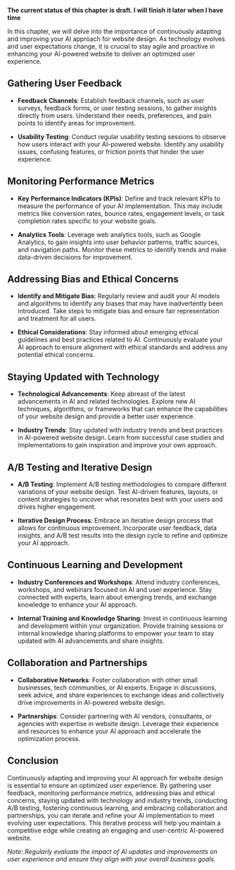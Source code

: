 **The current status of this chapter is draft. I will finish it later when I have time**

In this chapter, we will delve into the importance of continuously adapting and improving your AI approach for website design. As technology evolves and user expectations change, it is crucial to stay agile and proactive in enhancing your AI-powered website to deliver an optimized user experience.

**Gathering User Feedback**
---------------------------

* **Feedback Channels**: Establish feedback channels, such as user surveys, feedback forms, or user testing sessions, to gather insights directly from users. Understand their needs, preferences, and pain points to identify areas for improvement.

* **Usability Testing**: Conduct regular usability testing sessions to observe how users interact with your AI-powered website. Identify any usability issues, confusing features, or friction points that hinder the user experience.

**Monitoring Performance Metrics**
----------------------------------

* **Key Performance Indicators (KPIs)**: Define and track relevant KPIs to measure the performance of your AI implementation. This may include metrics like conversion rates, bounce rates, engagement levels, or task completion rates specific to your website goals.

* **Analytics Tools**: Leverage web analytics tools, such as Google Analytics, to gain insights into user behavior patterns, traffic sources, and navigation paths. Monitor these metrics to identify trends and make data-driven decisions for improvement.

**Addressing Bias and Ethical Concerns**
----------------------------------------

* **Identify and Mitigate Bias**: Regularly review and audit your AI models and algorithms to identify any biases that may have inadvertently been introduced. Take steps to mitigate bias and ensure fair representation and treatment for all users.

* **Ethical Considerations**: Stay informed about emerging ethical guidelines and best practices related to AI. Continuously evaluate your AI approach to ensure alignment with ethical standards and address any potential ethical concerns.

**Staying Updated with Technology**
-----------------------------------

* **Technological Advancements**: Keep abreast of the latest advancements in AI and related technologies. Explore new AI techniques, algorithms, or frameworks that can enhance the capabilities of your website design and provide a better user experience.

* **Industry Trends**: Stay updated with industry trends and best practices in AI-powered website design. Learn from successful case studies and implementations to gain inspiration and improve your own approach.

**A/B Testing and Iterative Design**
------------------------------------

* **A/B Testing**: Implement A/B testing methodologies to compare different variations of your website design. Test AI-driven features, layouts, or content strategies to uncover what resonates best with your users and drives higher engagement.

* **Iterative Design Process**: Embrace an iterative design process that allows for continuous improvement. Incorporate user feedback, data insights, and A/B test results into the design cycle to refine and optimize your AI approach.

**Continuous Learning and Development**
---------------------------------------

* **Industry Conferences and Workshops**: Attend industry conferences, workshops, and webinars focused on AI and user experience. Stay connected with experts, learn about emerging trends, and exchange knowledge to enhance your AI approach.

* **Internal Training and Knowledge Sharing**: Invest in continuous learning and development within your organization. Provide training sessions or internal knowledge sharing platforms to empower your team to stay updated with AI advancements and share insights.

**Collaboration and Partnerships**
----------------------------------

* **Collaborative Networks**: Foster collaboration with other small businesses, tech communities, or AI experts. Engage in discussions, seek advice, and share experiences to exchange ideas and collectively drive improvements in AI-powered website design.

* **Partnerships**: Consider partnering with AI vendors, consultants, or agencies with expertise in website design. Leverage their experience and resources to enhance your AI approach and accelerate the optimization process.

**Conclusion**
--------------

Continuously adapting and improving your AI approach for website design is essential to ensure an optimized user experience. By gathering user feedback, monitoring performance metrics, addressing bias and ethical concerns, staying updated with technology and industry trends, conducting A/B testing, fostering continuous learning, and embracing collaboration and partnerships, you can iterate and refine your AI implementation to meet evolving user expectations. This iterative process will help you maintain a competitive edge while creating an engaging and user-centric AI-powered website.

*Note: Regularly evaluate the impact of AI updates and improvements on user experience and ensure they align with your overall business goals.*
